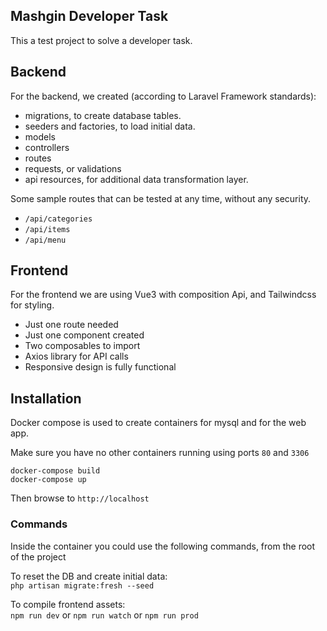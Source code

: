 ## Mashgin Developer Task

This a test project to solve a developer task.

## Backend
For the backend, we created (according to Laravel Framework standards):
- migrations, to create database tables.
- seeders and factories, to load initial data.
- models
- controllers
- routes
- requests, or validations
- api resources, for additional data transformation layer.  

Some sample routes that can be tested at any time, without any security.
- `/api/categories`
- `/api/items`
- `/api/menu`

## Frontend
For the frontend we are using Vue3 with composition Api, and Tailwindcss 
for styling. 
- Just one route needed
- Just one component created
- Two composables to import
- Axios library for API calls
- Responsive design is fully functional

## Installation
Docker compose is used to create containers for mysql and for the web app.

Make sure you have no other containers running using ports `80` and `3306`
```
docker-compose build
docker-compose up
```
Then browse to `http://localhost`

### Commands
Inside the container you could use the following commands, 
from the root of the project

To reset the DB and create initial data:  
`php artisan migrate:fresh --seed`

To compile frontend assets:  
`npm run dev` or `npm run watch` or `npm run prod`



